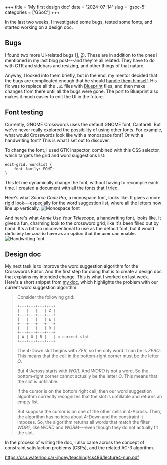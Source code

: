 +++
title      = 'My first design doc'
date       = '2024-07-14'
slug       = 'gsoc-5'
categories = ['GSoC']
+++

In the last two weeks, I investigated some bugs, tested some fonts, and started working on a design doc.


## Bugs

I found two more UI-related bugs ([1](https://gitlab.gnome.org/jrb/crosswords/-/issues/280), [2](https://gitlab.gnome.org/jrb/crosswords/-/issues/282)). These are in addition to the ones I mentioned in my last blog post---and they're all related. They have to do with GTK and sidebars and resizing, and other things of that nature. 

Anyway, I looked into them briefly, but in the end, my mentor decided that the bugs are complicated enough that he should [handle them himself](https://gitlab.gnome.org/jrb/crosswords/-/merge_requests/258). His fix was to replace all the `.ui` files with [Blueprint](https://gitlab.gnome.org/GNOME/blueprint-compiler) files, and then make changes from there until all the bugs were gone. The port to Blueprint also makes it much easier to edit the UI in the future.


## Font testing

Currently, GNOME Crosswords uses the default GNOME font, Cantarell. But we've never really explored the possibility of using other fonts. For example, what would Crosswords look like with a monospace font? Or with a handwriting font? This is what I set out to discover.

To change the font, I used GTK Inspector, combined with this CSS selector, which targets the grid and word suggestions list:
```
edit-grid, wordlist {
    font-family: FONT;
}
```
This let me dynamically change the font, without having to recompile each time. I created a document with all the [fonts that I tried](https://pad.gnome.org/s/6mTne5Ehs).

Here's what *Source Code Pro*, a monospace font, looks like. It gives a more rigid look---especially for the word suggestion list, where all the letters now line up vertically.
![Monospace font](https://victorma.ca/posts/gsoc-5/monospace.png)

And here's what *Annie Use Your Telescope*, a handwriting font, looks like. It gives a fun, charming look to the crossword grid, like it's been filled out by hand. It's a bit too unconventional to use as the default font, but it would definitely be cool to have as an option that the user can enable.
![Handwriting font](https://victorma.ca/posts/gsoc-5/handwriting.png)


## Design doc

My next task is to improve the word suggestion algorithm for the Crosswords Editor. And the first step for doing that is to create a design doc that explains my intended change. This is what I worked on last week. Here's a short snippet from [my doc](https://pad.gnome.org/s/OAL239g-o), which highlights the problem with our current word suggestion algorithm:

> Consider the following grid:
> ```
> +---+---+---+---+
> |   |   |   | Z |
> +---+---+---+---+
> |   |   |   | E |
> +---+---+---+---+
> |   |   |   | R |
> +---+---+---+---+
> | W | O | R |   | < current slot
> +---+---+---+---+
> ```
> The 4-Down slot begins with *ZER*, so the only word it can be is *ZERO*. This means that the cell in the bottom-right corner must be the letter *O*.
> 
> But 4-Across starts with *WOR*. And *WORO* is not a word. So the bottom-right corner cannot actually be the letter *O*. This means that the slot is unfillable.
> 
> If the cursor is on the bottom right cell, then our word suggestion algorithm correctly recognizes that the slot is unfillable and returns an empty list.
> 
> But suppose the cursor is on one of the other cells in 4-Across. Then, the algorithm has no idea about 4-Down and the constraint it imposes. So, the algorithm returns all words that match the filter *WOR?*, like *WORD* and *WORM*---even though they do not actually fit the slot.

In the process of writing the doc, I also came across the concept of constraint satisfaction problems (CSPs), and the related AC-3 algorithm.

https://cs.uwaterloo.ca/~jhoey/teaching/cs486/lecture4-nup.pdf


